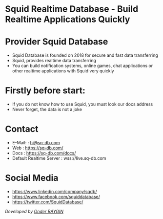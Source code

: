 # Squid Realtime Database - Build Realtime Applications Quickly 

# Provider Squid Database
 * Squid Database is founded on 2018 for secure and fast data transferring
 * Squid, provides realtime data transferring
 * You can build notification systems, online games, chat applications or other realtime applications with Squid very quickly

# Firstly before start:
 * If you do not know how to use Squid, you must look our docs address
 * Never forget, the data is not a joke

# Contact                 
 * E-Mail:                 : hi@sq-db.com
 * Web                     : https://sq-db.com/
 * Docs                    : https://sq-db.com/docs/
 * Default Realtime Server : wss://live.sq-db.com
 
    
# Social Media
 * https://www.linkedin.com/company/sqdb/
 * https://www.facebook.com/squiddatabase/
 * https://twitter.com/SquidDatabase/
 
*Developed by <a href="https://onderbaygin.com/"> Onder BAYGIN* </a>
